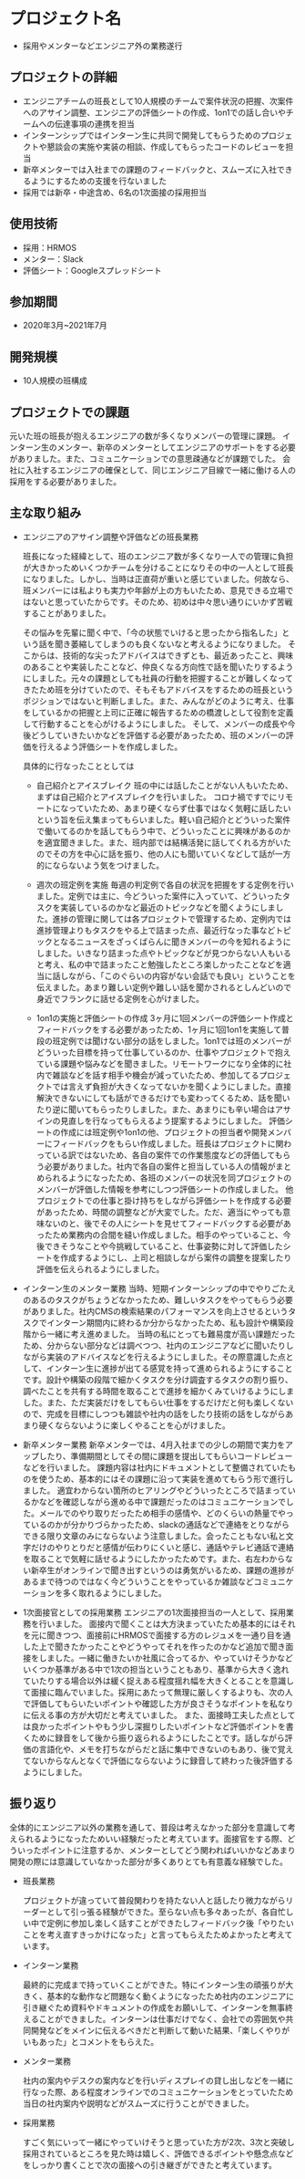 # プロジェクト名

- 採用やメンターなどエンジニア外の業務遂行

## プロジェクトの詳細

- エンジニアチームの班長として10人規模のチームで案件状況の把握、次案件へのアサイン調整、エンジニアの評価シートの作成、1on1での話し合いやチームへの伝達事項の連携を担当
- インターンシップではインターン生に共同で開発してもらうためのプロジェクトや懇談会の実施や実装の相談、作成してもらったコードのレビューを担当
- 新卒メンターでは入社までの課題のフィードバックと、スムーズに入社できるようにするための支援を行ないました
- 採用では新卒・中途含め、6名の1次面接の採用担当

## 使用技術

- 採用：HRMOS
- メンター：Slack
- 評価シート：Googleスプレッドシート

## 参加期間

- 2020年3月~2021年7月

## 開発規模

- 10人規模の班構成

## プロジェクトでの課題

元いた班の班長が抱えるエンジニアの数が多くなりメンバーの管理に課題。
インターン生のメンター、新卒のメンターとしてエンジニアのサポートをする必要がありました。また、コミュニケーションでの意思疎通などが課題でした。
会社に入社するエンジニアの確保として、同じエンジニア目線で一緒に働ける人の採用をする必要がありました。

## 主な取り組み

- エンジニアのアサイン調整や評価などの班長業務

  班長になった経緯として、班のエンジニア数が多くなり一人での管理に負担が大きかっためいくつかチームを分けることになりその中の一人として班長になりました。しかし、当時は正直荷が重いと感じていました。何故なら、班メンバーには私よりも実力や年齢が上の方もいたため、意見できる立場ではないと思っていたからです。そのため、初めは中々思い通りにいかず苦戦することがありました。

  その悩みを先輩に聞く中で、「今の状態でいけると思ったから指名した」という話を聞き萎縮してしまうのも良くないなと考えるようになりました。
  そこからは、技術的な尖ったアドバイスはできずとも、最近あったこと、興味のあることや実装したことなど、仲良くなる方向性で話を聞いたりするようにしました。元々の課題としても社員の行動を把握することが難しくなってきたため班を分けていたので、そもそもアドバイスをするための班長というポジションではないと判断しました。また、みんながどのように考え、仕事をしているかの把握と上司に正確に報告するための橋渡しとして役割を定義して行動することを心がけるようにしました。
  そして、メンバーの成長や今後どうしていきたいかなどを評価する必要があったため、班のメンバーの評価を行えるよう評価シートを作成しました。

  具体的に行なったこととしては

  - 自己紹介とアイスブレイク
    班の中には話したことがない人もいたため、まずは自己紹介とアイスブレイクを行いました。
    コロナ禍ですでにリモートになっていたため、あまり硬くならず仕事ではなく気軽に話したいという旨を伝え集まってもらいました。軽い自己紹介とどういった案件で働いてるのかを話してもらう中で、どういったことに興味があるのかを適宜聞きました。また、班内部では結構活発に話してくれる方がいたのでその方を中心に話を振り、他の人にも聞いていくなどして話が一方的にならないよう気をつけました。

  - 週次の班定例を実施
    毎週の判定例で各自の状況を把握をする定例を行いました。定例では主に、今どういった案件に入っていて、どういったタスクを実装しているのかなど最近のトピックなどを聞くようにしました。進捗の管理に関しては各プロジェクトで管理するため、定例内では進捗管理よりもタスクをやる上で詰まった点、最近行なった事などトピックとなるニュースをざっくばらんに聞きメンバーの今を知れるようにしました。いきなり詰まった点やトピックなどが見つからない人もいると考え、私の中で詰まったこと勉強したところ楽しかったことなどを適当に話しながら、「このぐらいの内容がない会話でも良い」ということを伝えました。あまり難しい定例や難しい話を聞かされるとしんどいので身近でフランクに話せる定例を心がけました。

  - 1on1の実施と評価シートの作成
    3ヶ月に1回メンバーの評価シート作成とフィードバックをする必要があったため、1ヶ月に1回1on1を実施して普段の班定例では聞けない部分の話をしました。1on1では班のメンバーがどういった目標を持って仕事しているのか、仕事やプロジェクトで抱えている課題や悩みなどを聞きました。リモートワークになり全体的に社内で雑談などを話す相手や機会が減っていたため、参加してるプロジェクトでは言えず負担が大きくなってないかを聞くようにしました。直接解決できないにしても話ができるだけでも変わってくるため、話を聞いたり逆に聞いてもらったりしました。また、あまりにも辛い場合はアサインの見直しを行なってもらえるよう提案するようにしました。
    評価シートの作成には班定例や1on1の他、プロジェクトの担当者や開発メンバーにフィードバックをもらい作成しました。班長はプロジェクトに関わっている訳ではないため、各自の案件での作業態度などの評価してもらう必要がありました。社内で各自の案件と担当している人の情報がまとめられるようになったため、各班のメンバーの状況を同プロジェクトのメンバーが評価した情報を参考にしつつ評価シートの作成しました。
    他プロジェクトでの仕事と掛け持ちをしながら評価シートを作成する必要があったため、時間の調整などが大変でした。ただ、適当にやっても意味ないのと、後でその人にシートを見せてフィードバックする必要があったため業務内の合間を縫い作成しました。相手のやっていること、今後できそうなことや今挑戦していること、仕事姿勢に対して評価したシートを作成するようにし、上司と相談しながら案件の調整を提案したり評価を伝えられるようにしました。

- インターン生のメンター業務
  当時、短期インターンシップの中でやりごたえのあるのタスクがちょうどなかったため、難しいタスクをやってもらう必要がありました。社内CMSの検索結果のパフォーマンスを向上させるというタスクでインターン期間内に終わるか分からなかったため、私も設計や構築段階から一緒に考え進めました。
  当時の私にとっても難易度が高い課題だったため、分からない部分などは調べつつ、社内のエンジニアなどに聞いたりしながら実装のアドバイスなどを行えるようにしました。その際意識した点として、インターン生に進捗が出てる感覚を持って進められるようにすることです。設計や構築の段階で細かくタスクを分け調査するタスクの割り振り、調べたことを共有する時間を取ることで進捗を細かくみていけるようにしました。また、ただ実装だけをしてもらい仕事をするだけだと何も楽しくないので、完成を目標にしつつも雑談や社内の話をしたり技術の話をしながらあまり硬くならないように楽しくやることを心がけました。

- 新卒メンター業務
  新卒メンターでは、4月入社までの少しの期間で実力をアップしたり、準備期間としてその間に課題を提出してもらいコードレビューなどを行いました。
  課題内容は社内にドキュメントとして整備されていたものを使うため、基本的にはその課題に沿って実装を進めてもらう形で進行しました。
  適宜わからない箇所のヒアリングやどういったところで詰まっているかなどを確認しながら進める中で課題だったのはコミュニケーションでした。メールでのやり取りだったため相手の感情や、どのくらいの熱量でやっているのかが分かりづらかったため、slackの通話などで連絡をとりながらできる限り文章のみにならないよう注意しました。会ったこともない私と文字だけのやりとりだと感情が伝わりにくいと感じ、通話やテレビ通話で連絡を取ることで気軽に話せるようにしたかったためです。また、右左わからない新卒生がオンラインで聞き出すというのは勇気がいるため、課題の進捗があるまで待つのではなく今どういうことをやっているか雑談などコミュニケーションを多く取れるようにしました。

- 1次面接官としての採用業務
  エンジニアの1次面接担当の一人として、採用業務を行いました。
  面接内で聞くことは大方決まっていたため基本的にはそれを元に聞きつつ、面接前にHRMOSで面接する方のレジュメを一通り目を通した上で聞きたかったことやどうやってそれを作ったのかなど追加で聞き面接をしました。一緒に働きたいか社風に合ってるか、やっていけそうかなどいくつか基準がある中で1次の担当ということもあり、基準から大きく逸れていたりする場合以外は緩く捉えある程度揺れ幅を大きくとることを意識して面接に臨んでいました。採用にあたって無理に厳しくするよりも、次の人で評価してもらいたいポイントや確認した方が良さそうなポイントを私なりに伝える事の方が大切だと考えていました。
  また、面接時工夫した点としては良かったポイントやもう少し深掘りしたいポイントなど評価ポイントを書くために録音をして後から振り返られるようにしたことです。話しながら評価の言語化や、メモを打ちながらだと話に集中できないのもあり、後で覚えてないからなんとなくで評価にならないように録音して終わった後評価するようにしました。

## 振り返り

全体的にエンジニア以外の業務を通して、普段は考えなかった部分を意識して考えられるようになったためいい経験だったと考えています。面接官をする際、どういったポイントに注意するか、メンターとしてどう関わればいいかなどあまり開発の際には意識していなかった部分が多くありとても有意義な経験でした。

- 班長業務

  プロジェクトが違っていて普段関わりを持たない人と話したり微力ながらリーダーとして引っ張る経験ができた。至らない点も多々あったが、各自忙しい中で定例に参加し楽しく話すことができたしフィードバック後「やりたいことを考え直すきっかけになった」と言ってもらえたためよかったと考えています。

- インターン業務

  最終的に完成まで持っていくことができた。特にインターン生の頑張りが大きく、基本的な動作など問題なく動くようになったため社内のエンジニアに引き継ぐため資料やドキュメントの作成をお願いして、インターンを無事終えることができました。インターンは仕事だけでなく、会社での雰囲気や共同開発などをメインに伝えるべきだと判断して動いた結果、「楽しくやりがいもあった」とコメントをもらえた。

- メンター業務

  社内の案内やデスクの案内などを行いディスプレイの貸し出しなどを一緒に行なった際、ある程度オンラインでのコミュニケーションをとっていたため当日の社内案内や説明などがスムーズに行うことができました。

- 採用業務

  すごく気にいって一緒にやっていけそうと思っていた方が2次、3次と突破し採用されているところを見た時は嬉しく、評価できるポイントや懸念点などをしっかり書くことで次の面接への引き継ぎができたと考えています。
